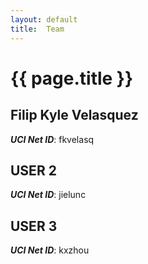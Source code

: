 ```yaml
---
layout: default
title:  Team
---
```


# {{ page.title }}


## Filip Kyle Velasquez
***UCI Net ID***: fkvelasq

## USER 2
***UCI Net ID***: jielunc

## USER 3
***UCI Net ID***: kxzhou
